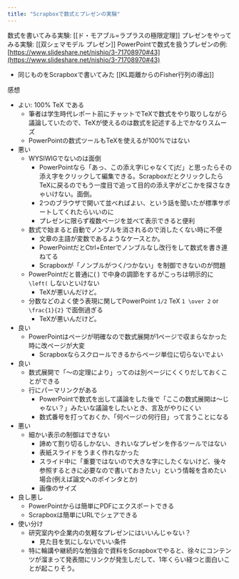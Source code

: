 ```yaml
---
title: "Scrapboxで数式とプレゼンの実験"
---
```


数式を書いてみる実験: [[ド・モアブル=ラプラスの極限定理]]
プレゼンをやってみる実験: [[双シェマモデル プレゼン]]
PowerPointで数式を扱うプレゼンの例: [https://www.slideshare.net/nishio/3-71708970#43](https://www.slideshare.net/nishio/3-71708970#43)
- 同じものをScrapboxで書いてみた [[KL距離からのFisher行列の導出]]

感想
- よい: 100% TeX である
    - 筆者は学生時代レポート前にチャットでTeXで数式をやり取りしながら議論していたので、TeXが使えるのは数式を記述する上でかなりスムーズ
    - PowerPointの数式ツールもTeXを使えるが100%ではない
- 悪い
    - WYSIWIGでないのは面倒
        - PowerPointなら「あっ、この添え字iじゃなくてjだ」と思ったらその添え字をクリックして編集できる。ScrapboxだとクリックしたらTeXに戻るのでもう一度目で追って目的の添え字がどこかを探さなきゃいけない。面倒。
        - 2つのブラウザで開いて並べればよい、という話を聞いたが標準サポートしてくれたらいいのに
        - プレゼンに限らず複数ページを並べて表示できると便利
    - 数式で始まると自動でノンブルを消されるので消したくない時に不便
        - 文章の主語が変数であるようなケースとか。
        - PowerPointだとCtrl+Enterでノンブルなし改行をして数式を書き連ねてる
        - Scrapboxが「ノンブルがつく/つかない」を制御できないのが問題
    - PowerPointだと普通に( ) で中身の調節をするがこっちは明示的に `\left(` しないといけない
        - TeXが悪いんだけど。
    - 分数などのよく使う表現に関してPowerPoint `1/2` TeX `1 \over 2` or `\frac{1}{2}` で面倒過ぎる
        - TeXが悪いんだけど。
- 良い
    - PowerPointはページが明確なので数式展開が1ページで収まらなかった時に改ページが大変
        - Scrapboxならスクロールできるからページ単位に切らないでよい
- 良い
    - 数式展開で「～の定理により」ってのは別ページにくくりだしておくことができる
    - 行にパーマリンクがある
        - PowerPointで数式を出して議論をした後で「ここの数式展開は～じゃない？」みたいな議論をしたいとき、言及がやりにくい
        - 数式番号を打っておくか、「何ページの何行目」って言うことになる
- 悪い
    - 細かい表示の制御はできない
        - 諦めて割り切るしかない、きれいなプレゼンを作るツールではない
        - 表紙スライドをうまく作れなかった
        - スライド中に「重要ではないので大きな字にしたくないけど、後々参照するときに必要なので書いておきたい」という情報を含めたい場合(例えば論文へのポインタとか)
        - 画像のサイズ
- 良し悪し
    - PowerPointからは簡単にPDFにエクスポートできる
    - Scrapboxは簡単にURLでシェアできる
- 使い分け
    - 研究室内や企業内の気軽なプレゼンにはいいんじゃない？
        - 見た目を気にしないでいい条件
    - 特に輪講や継続的な勉強会で資料をScrapboxでやると、徐々にコンテンツが溜まって発表間にリンクが発生しだして、1年くらい経つと面白いことが起こりそう。
